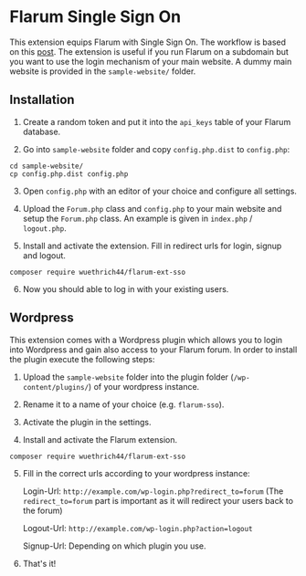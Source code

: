 # Flarum Single Sign On

This extension equips Flarum with Single Sign On. The workflow is based on this 
[post](https://discuss.flarum.org/d/2808-how-i-implemented-cross-authentication-with-flarum).
The extension is useful if you run Flarum on a subdomain but you want to use the login mechanism 
of your main website. A dummy main website is provided in the `sample-website/` folder.

## Installation

1. Create a random token and put it into the `api_keys` table of your Flarum database.

2. Go into `sample-website` folder and copy `config.php.dist` to `config.php`:
  ```
  cd sample-website/
  cp config.php.dist config.php
  ```
3. Open `config.php` with an editor of your choice and configure all settings.

4. Upload the `Forum.php` class and `config.php` to your main website and setup the `Forum.php` class. An example is given in `index.php` / `logout.php`.

5. Install and activate the extension. Fill in redirect urls for login, signup and logout.
  ```
  composer require wuethrich44/flarum-ext-sso
  ```
6. Now you should able to log in with your existing users.

## Wordpress

This extension comes with a Wordpress plugin which allows you to login into Wordpress and gain also access to your Flarum
forum. In order to install the plugin execute the following steps:

1. Upload the `sample-website` folder into the plugin folder (`/wp-content/plugins/`) of your wordpress instance.

2. Rename it to a name of your choice (e.g. `flarum-sso`).

3. Activate the plugin in the settings.

4. Install and activate the Flarum extension.
  ```
  composer require wuethrich44/flarum-ext-sso
  ```

5. Fill in the correct urls according to your wordpress instance:
   
   Login-Url: `http://example.com/wp-login.php?redirect_to=forum` (The `redirect_to=forum` part is important as it will redirect your users back to the forum)
   
   Logout-Url: `http://example.com/wp-login.php?action=logout`
   
   Signup-Url: Depending on which plugin you use.

6. That's it!
